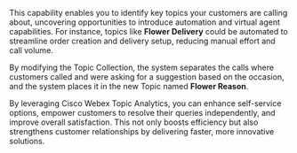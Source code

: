 This capability enables you to identify key topics your customers are calling about, uncovering opportunities to introduce automation and virtual agent capabilities. For instance, topics like **Flower Delivery** could be automated to streamline order creation and delivery setup, reducing manual effort and call volume. </br>

By modifying the Topic Collection, the system separates the calls where customers called and were asking for a suggestion based on the occasion, and the system places it in the new Topic named **Flower Reason**.


By leveraging Cisco Webex Topic Analytics, you can enhance self-service options, empower customers to resolve their queries independently, and improve overall satisfaction. This not only boosts efficiency but also strengthens customer relationships by delivering faster, more innovative solutions.